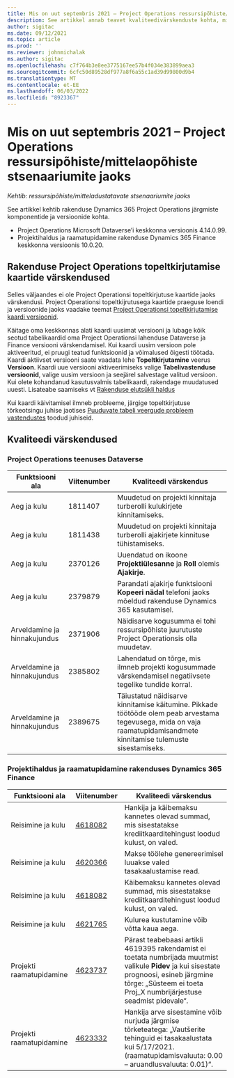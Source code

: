 ```yaml
---
title: Mis on uut septembris 2021 – Project Operations ressursipõhiste/mittelaopõhiste stsenaariumite jaoks
description: See artikkel annab teavet kvaliteedivärskenduste kohta, mis on saadaval ressursi-/mittelaopõhiste stsenaariumite jaoks mõeldud Project Operationsi 2021. aasta septembri väljalaskes.
author: sigitac
ms.date: 09/12/2021
ms.topic: article
ms.prod: ''
ms.reviewer: johnmichalak
ms.author: sigitac
ms.openlocfilehash: c7f764b3e8ee3775167ee57b4f034e383899aea3
ms.sourcegitcommit: 6cfc50d89528df977a8f6a55c1ad39d99800d9b4
ms.translationtype: MT
ms.contentlocale: et-EE
ms.lasthandoff: 06/03/2022
ms.locfileid: "8923367"
---
```

# <a name="whats-new-september-2021---project-operations-for-resourcenon-stocked-based-scenarios"></a>Mis on uut septembris 2021 – Project Operations ressursipõhiste/mittelaopõhiste stsenaariumite jaoks

*Kehtib: ressursipõhiste/mitteladustatavate stsenaariumite jaoks*

See artikkel kehtib rakenduse Dynamics 365 Project Operations järgmiste komponentide ja versioonide kohta.

   - Project Operations Microsoft Dataverse’i keskkonna versioonis 4.14.0.99.
   - Projektihaldus ja raamatupidamine rakenduse Dynamics 365 Finance keskkonna versioonis 10.0.20.

## <a name="project-operations-dual-write-maps-updates"></a>Rakenduse Project Operations topeltkirjutamise kaartide värskendused

Selles väljaandes ei ole Project Operationsi topeltkirjutuse kaartide jaoks värskendusi. Project Operationsi topeltkijrutusega kaartide praeguse loendi ja versioonide jaoks vaadake teemat [Project Operationsi topeltkirjutamise kaardi versioonid](../environment/resource-dual-write-maps.md).

Käitage oma keskkonnas alati kaardi uusimat versiooni ja lubage kõik seotud tabelikaardid oma Project Operationsi lahenduse Dataverse ja Finance versiooni värskendamisel. Kui kaardi uusim versioon pole aktiveeritud, ei pruugi teatud funktsioonid ja võimalused õigesti töötada. Kaardi aktiivset versiooni saate vaadata lehe **Topeltkirjutamine** veerus **Versioon**. Kaardi uue versiooni aktiveerimiseks valige **Tabelivastenduse versioonid**, valige uusim versioon ja seejärel salvestage valitud versioon. Kui olete kohandanud kasutusvalmis tabelikaardi, rakendage muudatused uuesti. Lisateabe saamiseks vt [Rakenduse elutsükli haldus](/dynamics365/fin-ops-core/dev-itpro/data-entities/dual-write/app-lifecycle-management)

Kui kaardi käivitamisel ilmneb probleeme, järgige topeltkirjutuse tõrkeotsingu juhise jaotises [Puuduvate tabeli veergude probleem vastendustes](/dynamics365/fin-ops-core/dev-itpro/data-entities/dual-write/dual-write-troubleshooting-finops-upgrades#missing-table-columns-issue-on-maps) toodud juhiseid.

## <a name="quality-updates"></a>Kvaliteedi värskendused

### <a name="project-operations-on-dataverse"></a>Project Operations teenuses Dataverse

| **Funktsiooni ala** | **Viitenumber** | **Kvaliteedi värskendus** |
| --- | --- | --- |
| Aeg ja kulu | 1811407 | Muudetud on projekti kinnitaja turberolli kulukirjete kinnitamiseks. |
| Aeg ja kulu | 1811438 | Muudetud on projekti kinnitaja turberolli ajakirjete kinnituse tühistamiseks. |
| Aeg ja kulu | 2370126 | Uuendatud on ikoone **Projektiülesanne** ja **Roll** olemis **Ajakirje**. |
| Aeg ja kulu | 2379879 | Parandati ajakirje funktsiooni **Kopeeri nädal** telefoni jaoks mõeldud rakenduse Dynamics 365 kasutamisel. |
| Arveldamine ja hinnakujundus | 2371906 | Näidisarve kogusumma ei tohi ressursipõhiste juurutuste Project Operationsis olla muudetav. |
| Arveldamine ja hinnakujundus | 2385802 | Lahendatud on tõrge, mis ilmneb projekti kogusummade värskendamisel negatiivsete tegelike tundide korral. |
| Arveldamine ja hinnakujundus | 2389675 | Täiustatud näidisarve kinnitamise käitumine. Pikkade töötööde olem peab arvestama tegevusega, mida on vaja raamatupidamisandmete kinnitamise tulemuste sisestamiseks. |

### <a name="project-management-and-accounting-in-dynamics-365-finance"></a>Projektihaldus ja raamatupidamine rakenduses Dynamics 365 Finance

| Funktsiooni ala | Viitenumber | Kvaliteedi värskendus |
| --- | --- | --- |
| Reisimine ja kulu | [4618082](https://fix.lcs.dynamics.com/Issue/Details?kb=4618082&amp;bugId=583101&amp;dbType=3&amp;qc=9c85ac8ca1e5e9cd07fac9e9aa2cb0914724e28b86ad3339dacf7741f554c605) | Hankija ja käibemaksu kannetes olevad summad, mis sisestatakse krediitkaarditehingust loodud kulust, on valed. |
| Reisimine ja kulu | [4620366](https://fix.lcs.dynamics.com/Issue/Details?kb=4620366&amp;bugId=579485&amp;dbType=3&amp;qc=e864789bd95505ea624c537d585bf113c2de60b97c88439d44693dbd85aa8e92) | Makse töölehe genereerimisel luuakse valed tasakaalustamise read. |
| Reisimine ja kulu | [4618082](https://fix.lcs.dynamics.com/Issue/Details?kb=4618082&amp;bugId=583101&amp;dbType=3&amp;qc=9c85ac8ca1e5e9cd07fac9e9aa2cb0914724e28b86ad3339dacf7741f554c605) | Käibemaksu kannetes olevad summad, mis sisestatakse krediitkaarditehingust loodud kulust, on valed. |
| Reisimine ja kulu | [4621765](https://fix.lcs.dynamics.com/Issue/Details?kb=4621765&amp;bugId=587306&amp;dbType=3&amp;qc=6fbfad0123d4e95eaf8d5a5a2f6c354577c991b7905c852ab02d1f94e728a876) | Kulurea kustutamine võib võtta kaua aega. |
| Projekti raamatupidamine | [4623737](https://fix.lcs.dynamics.com/Issue/Details?kb=4623737&amp;bugId=598109&amp;dbType=3&amp;qc=4101fc5865201e21815299f2ff11ae46d5d5370510868df86c25ee09a8ca1a0c) | Pärast teabebaasi artikli 4619395 rakendamist ei toetata numbrijada muutmist valikule **Pidev** ja kui sisestate prognoosi, esineb järgmine tõrge: „Süsteem ei toeta Proj_X numbrijärjestuse seadmist pidevale“. |
| Projekti raamatupidamine | [4623332](https://fix.lcs.dynamics.com/Issue/Details?kb=4623332&amp;bugId=586034&amp;dbType=3&amp;qc=2f64bb1977c4a9c9dd2ce9de7e72230b86eca14b6295c5bbfb614ea97ad81caf) | Hankija arve sisestamine võib nurjuda järgmise tõrketeatega: „Vautšerite tehinguid ei tasakaalustata kui 5/17/2021. (raamatupidamisvaluuta: 0.00 – aruandlusvaluuta: 0.01)“. |
